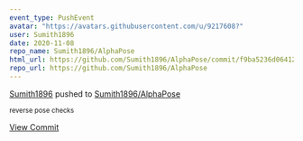 ```yaml
---
event_type: PushEvent
avatar: "https://avatars.githubusercontent.com/u/9217608?"
user: Sumith1896
date: 2020-11-08
repo_name: Sumith1896/AlphaPose
html_url: https://github.com/Sumith1896/AlphaPose/commit/f9ba5236d06412296a334c1ad277d94e3316f275
repo_url: https://github.com/Sumith1896/AlphaPose
---
```


<a href='https://github.com/Sumith1896' target='_blank'>Sumith1896</a> pushed to <a href='https://github.com/Sumith1896/AlphaPose' target='_blank'>Sumith1896/AlphaPose</a>

<small>reverse pose checks</small>

<a href='https://github.com/Sumith1896/AlphaPose/commit/f9ba5236d06412296a334c1ad277d94e3316f275' target='_blank'>View Commit</a>